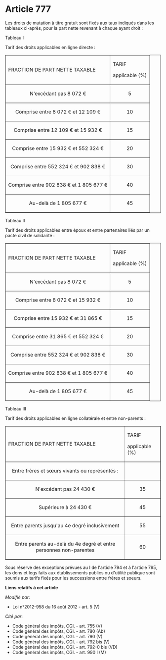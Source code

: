 # Article 777

Les droits de mutation à titre gratuit sont fixés aux taux indiqués dans les tableaux ci-après, pour la part nette revenant à
chaque ayant droit : 

Tableau I

Tarif des droits applicables en ligne directe :

<table width="700" border="1" align="center">
  <tbody>
    <tr>
      <td>

FRACTION DE PART NETTE TAXABLE

</td>
      <td>

TARIF 

applicable (%) 

</td>
    </tr>
    <tr>
      <td align="center">

N'excédant pas 8 072 € 

</td>
      <td align="center">

5 

</td>
    </tr>
    <tr>
      <td align="center">

Comprise entre 8 072 € et 12 109 € 

</td>
      <td align="center">

10 

</td>
    </tr>
    <tr>
      <td align="center">

Comprise entre 12 109 € et 15 932 € 

</td>
      <td align="center">

15 

</td>
    </tr>
    <tr>
      <td align="center">

Comprise entre 15 932 € et 552 324 € 

</td>
      <td align="center">

20 

</td>
    </tr>
    <tr>
      <td align="center">

Comprise entre 552 324 € et 902 838 € 

</td>
      <td align="center">

30 

</td>
    </tr>
    <tr>
      <td align="center">

Comprise entre 902 838 € et 1 805 677 € 

</td>
      <td align="center">

40

</td>
    </tr>
    <tr>
      <td align="center">

Au-delà de 1 805 677 € 

</td>
      <td align="center">

45

</td>
    </tr>
  </tbody>
</table>

Tableau II

Tarif des droits applicables entre époux et entre partenaires liés par un pacte civil de solidarité :

<table border="1" align="center" width="700">
  <tbody>
    <tr>
      <td>

FRACTION DE PART NETTE TAXABLE 

</td>
      <td>

TARIF 

applicable (%)

</td>
    </tr>
    <tr>
      <td align="center">

N'excédant pas 8 072 € 

</td>
      <td align="center">

5 

</td>
    </tr>
    <tr>
      <td align="center">

Comprise entre 8 072 € et 15 932 € 

</td>
      <td align="center">

10 

</td>
    </tr>
    <tr>
      <td align="center">

Comprise entre 15 932 € et 31 865 € 

</td>
      <td align="center">

15 

</td>
    </tr>
    <tr>
      <td align="center">

Comprise entre 31 865 € et 552 324 € 

</td>
      <td align="center">

20 

</td>
    </tr>
    <tr>
      <td align="center">

Comprise entre 552 324 € et 902 838 € 

</td>
      <td align="center">

30 

</td>
    </tr>
    <tr>
      <td align="center">

Comprise entre 902 838 € et 1 805 677 € 

</td>
      <td align="center">

40

</td>
    </tr>
    <tr>
      <td align="center">

Au-delà de 1 805 677 € 

</td>
      <td align="center">

45

</td>
    </tr>
  </tbody>
</table>

Tableau III

Tarif des droits applicables en ligne collatérale et entre non-parents :

<table border="1" width="700" align="center">
  <tbody>
    <tr>
      <td>

FRACTION DE PART NETTE TAXABLE 

</td>
      <td>

TARIF 

applicable (%)

</td>
    </tr>
    <tr>
      <td align="center">

Entre frères et sœurs vivants ou représentés : 

</td>
      <td align="center">

</td>
    </tr>
    <tr>
      <td align="center">

N'excédant pas 24 430 € 

</td>
      <td align="center">

35 

</td>
    </tr>
    <tr>
      <td align="center">

Supérieure à 24 430 € 

</td>
      <td align="center">

45 

</td>
    </tr>
    <tr>
      <td align="center">

Entre parents jusqu'au 4e degré inclusivement 

</td>
      <td align="center">

55 

</td>
    </tr>
    <tr>
      <td align="center">

Entre parents au-delà du 4e degré et entre personnes non-parentes 

</td>
      <td align="center">

60 

</td>
    </tr>
  </tbody>
</table>

Sous réserve des exceptions prévues au I de l'article 794 et à l'article 795, les dons et legs faits aux établissements
publics ou d'utilité publique sont soumis aux tarifs fixés pour les successions entre frères et soeurs.

**Liens relatifs à cet article**

_Modifié par_:

  - Loi n°2012-958 du 16 août 2012 - art. 5 (V)

_Cité par_:

  - Code général des impôts, CGI. - art. 755 (V)
  - Code général des impôts, CGI. - art. 780 (Ab)
  - Code général des impôts, CGI. - art. 790 (V)
  - Code général des impôts, CGI. - art. 792 bis (V)
  - Code général des impôts, CGI. - art. 792-0 bis (VD)
  - Code général des impôts, CGI. - art. 990 I (M)
